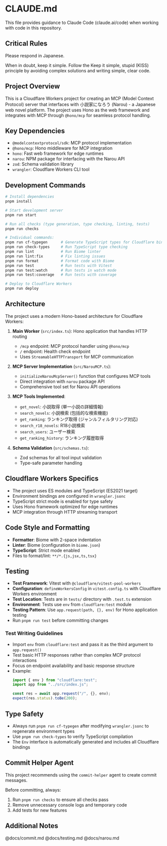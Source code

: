 # CLAUDE.md

This file provides guidance to Claude Code (claude.ai/code) when working with code in this repository.

## Critical Rules

Please respond in Japanese.

When in doubt, keep it simple. Follow the Keep it simple, stupid (KISS) principle by avoiding complex solutions and writing simple, clear code.

## Project Overview

This is a Cloudflare Workers project for creating an MCP (Model Context Protocol) server that interfaces with 小説家になろう (Narou) - a Japanese web novel platform. The project uses Hono as the web framework and integrates with MCP through `@hono/mcp` for seamless protocol handling.

## Key Dependencies

- `@modelcontextprotocol/sdk`: MCP protocol implementation
- `@hono/mcp`: Hono middleware for MCP integration
- `hono`: Fast web framework for edge runtimes
- `narou`: NPM package for interfacing with the Narou API
- `zod`: Schema validation library
- `wrangler`: Cloudflare Workers CLI tool

## Development Commands

```bash
# Install dependencies
pnpm install

# Start development server
pnpm run start

# Run all checks (type generation, type checking, linting, tests)
pnpm run checks

# Individual commands:
pnpm run cf-typegen      # Generate TypeScript types for Cloudflare bindings
pnpm run check-types     # Run TypeScript type checking
pnpm run lint            # Run Biome linter
pnpm run lint:fix        # Fix linting issues
pnpm run format          # Format code with Biome
pnpm run test            # Run tests with Vitest
pnpm run test:watch      # Run tests in watch mode
pnpm run test:coverage   # Run tests with coverage

# Deploy to Cloudflare Workers
pnpm run deploy
```

## Architecture

The project uses a modern Hono-based architecture for Cloudflare Workers:

1. **Main Worker** (`src/index.ts`): Hono application that handles HTTP routing
   - `/mcp` endpoint: MCP protocol handler using `@hono/mcp`
   - `/` endpoint: Health check endpoint
   - Uses `StreamableHTTPTransport` for MCP communication

2. **MCP Server Implementation** (`src/NarouMCP.ts`): 
   - `initializeNarouMcpServer()` function that configures MCP tools
   - Direct integration with `narou` package API
   - Comprehensive tool set for Narou API operations

3. **MCP Tools Implemented**:
   - `get_novel`: 小説取得 (単一小説の詳細情報)
   - `search_novels`: 小説検索 (包括的な検索機能)
   - `get_ranking`: ランキング取得 (ジャンルフィルタリング対応)
   - `search_r18_novels`: R18小説検索
   - `search_users`: ユーザー検索
   - `get_ranking_history`: ランキング履歴取得

4. **Schema Validation** (`src/schemas.ts`): 
   - Zod schemas for all tool input validation
   - Type-safe parameter handling

## Cloudflare Workers Specifics

- The project uses ES modules and TypeScript (ES2021 target)
- Environment bindings are configured in `wrangler.jsonc`
- TypeScript strict mode is enabled for type safety
- Uses Hono framework optimized for edge runtimes
- MCP integration through HTTP streaming transport

## Code Style and Formatting

- **Formatter**: Biome with 2-space indentation
- **Linter**: Biome (configuration in `biome.json`)
- **TypeScript**: Strict mode enabled
- Files to format/lint: `**/*.{js,jsx,ts,tsx}`

## Testing

- **Test Framework**: Vitest with `@cloudflare/vitest-pool-workers`
- **Configuration**: `defineWorkersConfig` in `vitest.config.ts` with Cloudflare Workers environment
- **Test Location**: Tests are in `tests/` directory with `.test.ts` extension
- **Environment**: Tests use `env` from `cloudflare:test` module
- **Testing Pattern**: Use `app.request(path, {}, env)` for Hono application testing
- Run `pnpm run test` before committing changes

### Test Writing Guidelines

- Import `env` from `cloudflare:test` and pass it as the third argument to `app.request()`
- Test basic HTTP responses rather than complex MCP protocol interactions
- Focus on endpoint availability and basic response structure
- Example:
  ```typescript
  import { env } from "cloudflare:test";
  import app from "../src/index.js";
  
  const res = await app.request("/", {}, env);
  expect(res.status).toBe(200);
  ```

## Type Safety

- Always run `pnpm run cf-typegen` after modifying `wrangler.jsonc` to regenerate environment types
- Use `pnpm run check-types` to verify TypeScript compilation
- The `Env` interface is automatically generated and includes all Cloudflare bindings

## Commit Helper Agent

This project recommends using the `commit-helper` agent to create commit messages.

Before committing, always:
1. Run `pnpm run checks` to ensure all checks pass
2. Remove unnecessary console logs and temporary code
3. Add tests for new features

## Additional Notes

@docs/commit.md
@docs/testing.md
@docs/narou.md
